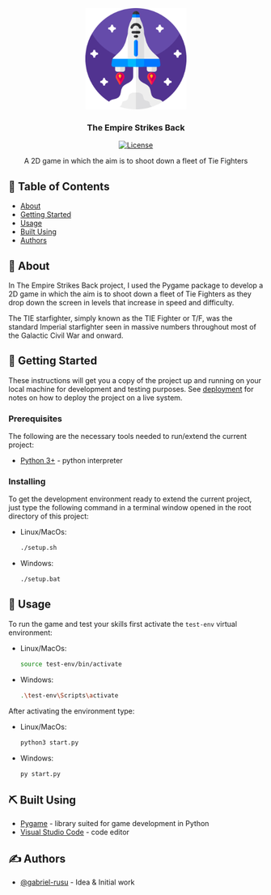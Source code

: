 <p align="center">
  <a href="" rel="noopener">
 <img width=200px height=200px src="data/logo/logo.png" alt="Project logo"></a>
</p>

<h3 align="center">The Empire Strikes Back</h3>

<div align="center">

  [![License](https://img.shields.io/badge/license-MIT-blue.svg)](/LICENSE)

</div>


<p align="center"> A 2D game in which the aim is to shoot down a fleet of Tie Fighters
    <br> 
</p>

## 📝 Table of Contents
- [About](#about)
- [Getting Started](#getting_started)
- [Usage](#usage)
- [Built Using](#built_using)
- [Authors](#authors)

## 🧐 About <a name = "about"></a>
In The Empire Strikes Back project, I used the Pygame package to develop a 2D game in which the aim is to shoot down a fleet of Tie Fighters as they drop down the screen in levels that increase in speed and difficulty. 

The TIE starfighter, simply known as the TIE Fighter or T/F, was the standard Imperial starfighter seen in massive numbers throughout most of the Galactic Civil War and onward.

## 🏁 Getting Started <a name = "getting_started"></a>
These instructions will get you a copy of the project up and running on your local machine for development and testing purposes. See [deployment](#deployment) for notes on how to deploy the project on a live system.

### Prerequisites
The following are the necessary tools needed to run/extend the current project:

* [Python 3+](https://www.python.org/downloads/) - python interpreter

### Installing

To get the development environment ready to extend the current project, just type the following command in a terminal window opened in the root directory of this project:
 - Linux/MacOs:
   ```bash
   ./setup.sh
   ```
 - Windows:
   ```bash
   ./setup.bat
   ```

## 🎈 Usage <a name="usage"></a>
To run the game and test your skills first activate the ```test-env``` virtual environment: 
 - Linux/MacOs: 
   ```bash
   source test-env/bin/activate
   ```
 - Windows: 
   ```bash
   .\test-env\Scripts\activate
   ```
After activating the environment type:
  - Linux/MacOs:
    ```bash
    python3 start.py
    ```
  - Windows:
    ```bash
    py start.py
    ```

## ⛏️ Built Using <a name = "built_using"></a>
- [Pygame](https://www.pygame.org/news) - library suited for game development in Python
- [Visual Studio Code](https://code.visualstudio.com/) - code editor


## ✍️ Authors <a name = "authors"></a>
- [@gabriel-rusu](https://github.com/gabriel-rusu) - Idea & Initial work
